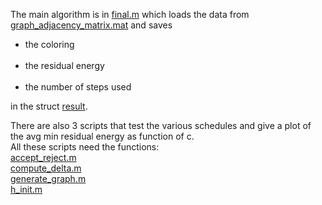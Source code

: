 The main algorithm is in <a href="final.m">final.m</a> which loads the data from <a href="graph_adjacency_matrix.mat">graph_adjacency_matrix.mat</a> and saves 
<ul style="text-align: justify;">
 	<li> the coloring</li><br/>
 	<li>the residual energy</li><br/>
 	<li>the number of steps used</li>
</ul>
in the struct <a href="result_404.mat">result</a>.

There are also 3 scripts that test the various schedules and give a plot of the avg min residual energy as function of c.</br>
All these scripts need the functions:</br>
<a href="accept_reject.m">accept_reject.m</a></br>
<a href="compute_delta.m">compute_delta.m</a></br>
<a href="generate_graph.m">generate_graph.m</a></br>
<a href="h_init.m">h_init.m</a>
